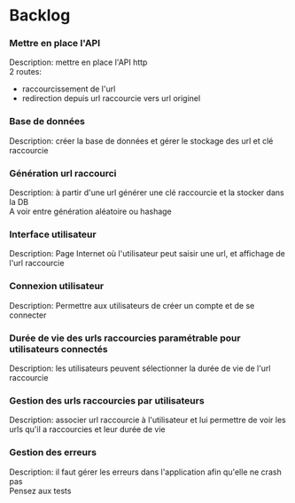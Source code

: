 # Backlog

### Mettre en place l'API

Description: mettre en place l'API http  
2 routes:

- raccourcissement de l'url
- redirection depuis url raccourcie vers url originel

### Base de données

Description: créer la base de données et gérer le stockage des url et clé raccourcie

### Génération url raccourci

Description: à partir d'une url générer une clé raccourcie et la stocker dans la DB  
A voir entre génération aléatoire ou hashage

### Interface utilisateur

Description: Page Internet où l'utilisateur peut saisir une url, et affichage de l'url raccourcie

### Connexion utilisateur

Description: Permettre aux utilisateurs de créer un compte et de se connecter

### Durée de vie des urls raccourcies paramétrable pour utilisateurs connectés

Description: les utilisateurs peuvent sélectionner la durée de vie de l'url raccourcie

### Gestion des urls raccourcies par utilisateurs

Description: associer url raccourcie à l'utilisateur et lui permettre de voir les urls qu'il a raccourcies et leur durée
de vie

### Gestion des erreurs

Description: il faut gérer les erreurs dans l'application afin qu'elle ne crash pas  
Pensez aux tests
